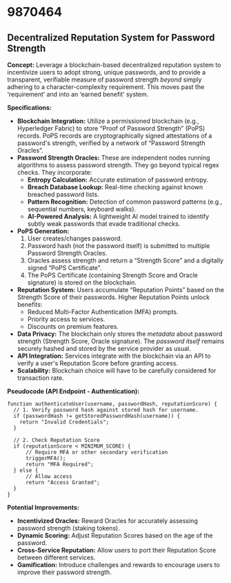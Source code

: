 # 9870464

## Decentralized Reputation System for Password Strength

**Concept:** Leverage a blockchain-based decentralized reputation system to incentivize users to adopt strong, unique passwords, and to provide a transparent, verifiable measure of password strength *beyond* simply adhering to a character-complexity requirement. This moves past the ‘requirement’ and into an ‘earned benefit’ system.

**Specifications:**

*   **Blockchain Integration:** Utilize a permissioned blockchain (e.g., Hyperledger Fabric) to store “Proof of Password Strength” (PoPS) records.  PoPS records are cryptographically signed attestations of a password's strength, verified by a network of “Password Strength Oracles”.
*   **Password Strength Oracles:** These are independent nodes running algorithms to assess password strength. They go beyond typical regex checks. They incorporate:
    *   **Entropy Calculation:** Accurate estimation of password entropy.
    *   **Breach Database Lookup:**  Real-time checking against known breached password lists.
    *   **Pattern Recognition:**  Detection of common password patterns (e.g., sequential numbers, keyboard walks).
    *   **AI-Powered Analysis:** A lightweight AI model trained to identify subtly weak passwords that evade traditional checks.
*   **PoPS Generation:**
    1.  User creates/changes password.
    2.  Password hash (not the password itself) is submitted to multiple Password Strength Oracles.
    3.  Oracles assess strength and return a “Strength Score” and a digitally signed “PoPS Certificate”.
    4.  The PoPS Certificate (containing Strength Score and Oracle signature) is stored on the blockchain.
*   **Reputation System:** Users accumulate “Reputation Points” based on the Strength Score of their passwords. Higher Reputation Points unlock benefits:
    *   Reduced Multi-Factor Authentication (MFA) prompts.
    *   Priority access to services.
    *   Discounts on premium features.
*   **Data Privacy:**  The blockchain only stores the *metadata* about password strength (Strength Score, Oracle signature). The *password itself* remains securely hashed and stored by the service provider as usual.
*   **API Integration:**  Services integrate with the blockchain via an API to verify a user's Reputation Score before granting access.
*   **Scalability:** Blockchain choice will have to be carefully considered for transaction rate.

**Pseudocode (API Endpoint - Authentication):**

```
function authenticateUser(username, passwordHash, reputationScore) {
  // 1. Verify password hash against stored hash for username.
  if (passwordHash != getStoredPasswordHash(username)) {
    return "Invalid Credentials";
  }

  // 2. Check Reputation Score
  if (reputationScore < MINIMUM_SCORE) {
      // Require MFA or other secondary verification
      triggerMFA();
      return "MFA Required";
  } else {
      // Allow access
      return "Access Granted";
  }
}
```

**Potential Improvements:**

*   **Incentivized Oracles:** Reward Oracles for accurately assessing password strength (staking tokens).
*   **Dynamic Scoring:** Adjust Reputation Scores based on the age of the password.
*   **Cross-Service Reputation:** Allow users to port their Reputation Score between different services.
*   **Gamification:** Introduce challenges and rewards to encourage users to improve their password strength.